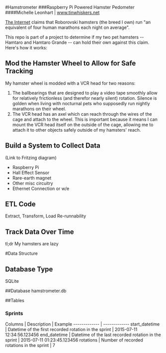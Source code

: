 #Hamstrometer
###Raspberry Pi Powered Hamster Pedometer
####Michelle Leonhart | www.tinwhiskers.net

[The Internet](https://en.wikipedia.org/wiki/Roborovski_hamster) claims that Roborovski hamsters (the breed I own)
run "an equivalent of four human marathons each night on average".

This repo is part of a project to determine if my two pet hamsters -- Hamtaro and Hamtaro Grande -- can hold their own
against this claim.  Here's how it works:

## Mod the Hamster Wheel to Allow for Safe Tracking
My hamster wheel is modded with a VCR head for two reasons:
1. The ballbearings that are designed to play a video tape smoothly allow for relatively frictionless (and therefor
nearly silent) rotation. Silence is golden when living with nocturnal pets who supposedly run nightly marathons on their
wheel.
2. The VCR head has an axel which can reach through the wires of the cage and attach to the wheel. This is important because
it means I can mount the VCR head itself on the outside of the cage, allowing me to attach it to other objects safely outside
of my hamsters' reach.

## Build a System to Collect Data
(Link to Fritzing diagram)
* Raspberry Pi
* Hall Effect Sensor
* Rare-earth magnet
* Other misc circuitry
* Ethernet Connection or w/e

## ETL Code
Extract, Transform, Load
Re-runnability

## Track Data Over Time
tl;dr My hamsters are lazy

#Data Structure
## Database Type
SQLite

##Database
hamstrometer.db

##Tables

### Sprints
Columns  | Description | Example
------------- | -------------
start_datetime  | Datetime of the first recorded rotation in the sprint | 2015-07-11 12:34:56.123456
end_datetime  | Datetime of the last recorded rotation in the sprint | 2015-07-11 01:23:45.123456
rotations | Number of recorded rotations in the sprint | 7


